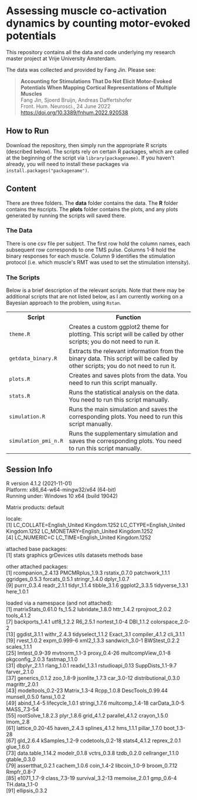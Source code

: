 # Assessing muscle co-activation dynamics by counting motor-evoked potentials

This repository contains all the data and code underlying my research master project at Vrije University Amsterdam.

The data was collected and provided by Fang Jin. Please see:

> __Accounting for Stimulations That Do Not Elicit Motor-Evoked Potentials When Mapping Cortical Representations of Multiple Muscles__  
> Fang Jin, Sjoerd Bruijn, Andreas Daffertshofer  
> Front. Hum. Neurosci., 24 June 2022  
> https://doi.org/10.3389/fnhum.2022.920538

## How to Run

Download the repository, then simply run the appropriate R scripts (described below). The scripts rely on certain R packages, which are called at the beginning of the script via `library(packagename)`. If you haven't already, you will need to install these packages via `install.packages("packagename")`.

## Content

There are three folders. The **data** folder contains the data. The **R** folder contains the `R`scripts. The **plots** folder contains the plots, and any plots generated by running the scripts will saved there. 

### The Data

There is one csv file per subject. The first row hold the column names, each subsequent row corresponds to one TMS pulse. Columns 1-8 hold the binary responses for each muscle. Column 9 identifies the stimulation protocol (i.e. which muscle's RMT was used to set the stimulation intensity).

### The Scripts

Below is a brief description of the relevant scripts. Note that there may be additional scripts that are not listed below, as I am currently working on a Bayesian approach to the problem, using `Rstan`.

<table>
    <tr>
        <th>
        Script
        </th>
        <th>
        Function
        </th>
    </tr>
    <tr>
        <td>
        <code>theme.R</code>
        </td>
        <td>
        Creates a custom ggplot2 theme for plotting. This script will be called by other scripts; you do not need to run it.
        </td>
    </tr>
    <tr>
        <td>
        <code>getdata_binary.R</code>
        </td>
        <td>
        Extracts the relevant information from the binary data. This script will be called by other scripts; you do not need to run it. 
        </td>
    </tr>
    <tr>
        <td>
        <code>plots.R</code>
        </td>
        <td>
        Creates and saves plots from the data. You need to run this script manually. 
        </td>
    </tr>
    <tr>
        <td>
        <code>stats.R</code>
        </td>
        <td>
        Runs the statistical analysis on the data. You need to run this script manually. 
        </td>
    </tr>
    <tr>
        <td>
        <code>simulation.R</code>
        </td>
        <td>
        Runs the main simulation and saves the corresponding plots. You need to run this script manually. 
        </td>
    </tr>
    <tr>
        <td>
        <code>simulation_pmi_n.R</code>
        </td>
        <td>
        Runs the supplementary simulation and saves the corresponding plots. You need to run this script manually. 
        </td>
    </tr>
</table>

## Session Info

R version 4.1.2 (2021-11-01)  
Platform: x86_64-w64-mingw32/x64 (64-bit)  
Running under: Windows 10 x64 (build 19042)  

Matrix products: default  

locale:  
[1] LC_COLLATE=English_United Kingdom.1252  LC_CTYPE=English_United Kingdom.1252    LC_MONETARY=English_United Kingdom.1252  
[4] LC_NUMERIC=C                            LC_TIME=English_United Kingdom.1252    

attached base packages:  
[1] stats     graphics  grDevices utils     datasets  methods   base     

other attached packages:  
 [1] rcompanion_2.4.13 PMCMRplus_1.9.3   rstatix_0.7.0     patchwork_1.1.1   ggridges_0.5.3    forcats_0.5.1     stringr_1.4.0     dplyr_1.0.7      
 [9] purrr_0.3.4       readr_2.1.1       tidyr_1.1.4       tibble_3.1.6      ggplot2_3.3.5     tidyverse_1.3.1   here_1.0.1       

loaded via a namespace (and not attached):  
 [1] matrixStats_0.61.0   fs_1.5.2             lubridate_1.8.0      httr_1.4.2           rprojroot_2.0.2      tools_4.1.2         
 [7] backports_1.4.1      utf8_1.2.2           R6_2.5.1             nortest_1.0-4        DBI_1.1.2            colorspace_2.0-2    
[13] ggdist_3.1.1         withr_2.4.3          tidyselect_1.1.2     Exact_3.1            compiler_4.1.2       cli_3.1.1           
[19] rvest_1.0.2          expm_0.999-6         xml2_1.3.3           sandwich_3.0-1       BWStest_0.2.2        scales_1.1.1        
[25] lmtest_0.9-39        mvtnorm_1.1-3        proxy_0.4-26         multcompView_0.1-8   pkgconfig_2.0.3      fastmap_1.1.0       
[31] dbplyr_2.1.1         rlang_1.0.1          readxl_1.3.1         rstudioapi_0.13      SuppDists_1.1-9.7    farver_2.1.0        
[37] generics_0.1.2       zoo_1.8-9            jsonlite_1.7.3       car_3.0-12           distributional_0.3.0 magrittr_2.0.1      
[43] modeltools_0.2-23    Matrix_1.3-4         Rcpp_1.0.8           DescTools_0.99.44    munsell_0.5.0        fansi_1.0.2         
[49] abind_1.4-5          lifecycle_1.0.1      stringi_1.7.6        multcomp_1.4-18      carData_3.0-5        MASS_7.3-54         
[55] rootSolve_1.8.2.3    plyr_1.8.6           grid_4.1.2           parallel_4.1.2       crayon_1.5.0         lmom_2.8            
[61] lattice_0.20-45      haven_2.4.3          splines_4.1.2        hms_1.1.1            pillar_1.7.0         boot_1.3-28         
[67] gld_2.6.4            kSamples_1.2-9       codetools_0.2-18     stats4_4.1.2         reprex_2.0.1         glue_1.6.0          
[73] data.table_1.14.2    modelr_0.1.8         vctrs_0.3.8          tzdb_0.2.0           cellranger_1.1.0     gtable_0.3.0        
[79] assertthat_0.2.1     cachem_1.0.6         coin_1.4-2           libcoin_1.0-9        broom_0.7.12         Rmpfr_0.8-7         
[85] e1071_1.7-9          class_7.3-19         survival_3.2-13      memoise_2.0.1        gmp_0.6-4            TH.data_1.1-0       
[91] ellipsis_0.3.2
